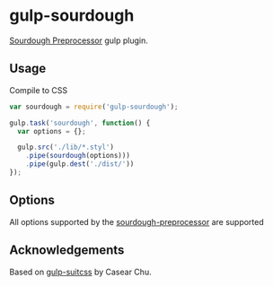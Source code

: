 # gulp-sourdough

[Sourdough Preprocessor](https://github.com/sourdough-css/preprocessor) gulp plugin.

## Usage

Compile to CSS

```javascript
var sourdough = require('gulp-sourdough');

gulp.task('sourdough', function() {
  var options = {};

  gulp.src('./lib/*.styl')
    .pipe(sourdough(options)))
    .pipe(gulp.dest('./dist/'))
});
```

## Options

All options supported by the [sourdough-preprocessor](https://github.com/sourdough-css/preprocessor) are supported

## Acknowledgements

Based on [gulp-suitcss](https://github.com/Casear/gulp-suitcss) by Casear Chu.

